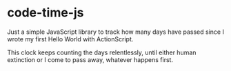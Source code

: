 # code-time-js

Just a simple JavaScript library to track how many days have passed since I wrote my first Hello World with ActionScript.

This clock keeps counting the days relentlessly, until either human extinction or I come to pass away, whatever happens first.

